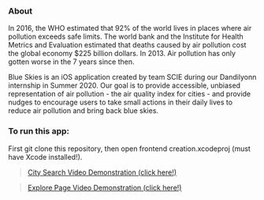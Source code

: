 ### About
In 2016, the WHO estimated that 92% of the world lives in places where air pollution exceeds safe limits.
The world bank and the Institute for Health Metrics and Evaluation estimated that deaths caused by air pollution cost the global economy $225 billion dollars. In 2013. Air pollution has only gotten worse in the 7 years since then. 

Blue Skies is an iOS application created by team SCIE during our Dandilyonn internship in Summer 2020. Our goal is to provide accessible, unbiased representation of air pollution - the air quality index for cities - and provide nudges to encourage users to take small actions in their daily lives to reduce air pollution and bring back blue skies.


### To run this app:

First git clone this repository, then open frontend creation.xcodeproj (must have Xcode installed!).

<blockquote class="imgur-embed-pub" lang="en" data-id="a/BzdHMCE"><a href="https://gifs.com/gif/city-search-demo-blue-skies-Mwv9NQ">City Search Video Demonstration (click here!)</a></blockquote>

<blockquote class="imgur-embed-pub" lang="en" data-id="a/BzdHMCE"><a href="https://gifs.com/gif/explore-page-blue-skies-p8AzVr">Explore Page Video Demonstration (click here!)</a></blockquote>
